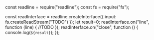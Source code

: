 const readline = require("readline");
const fs = require("fs");

const readInterface = readline.createInterface({
	input: fs.createReadStream("TODO")
});
let result=0;
readInterface.on("line", function (line) {
    //TODO
});
readInterface.on("close", function () {
	console.log(`${result}`);
});